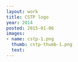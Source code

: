 ```yaml
---
layout: work
title: CSTP logo
year: 2014
posted: 2015-01-06
images:
- name: cstp-1.png
  thumb: cstp-thumb-1.png
  text:
---
```



